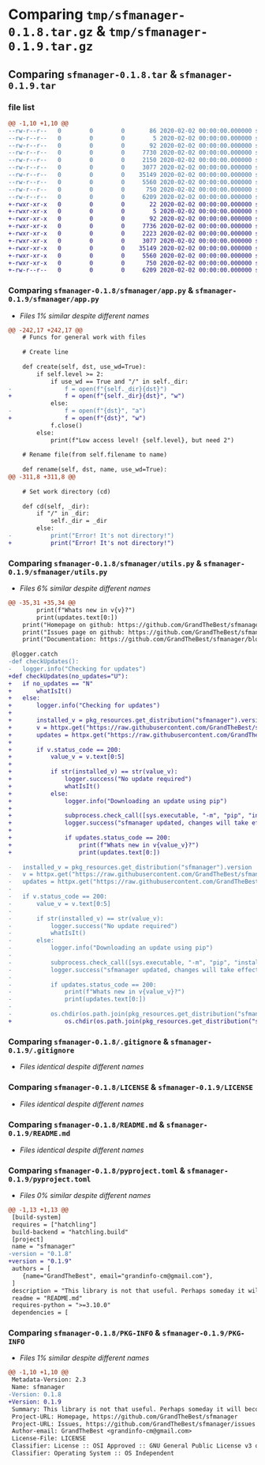 # Comparing `tmp/sfmanager-0.1.8.tar.gz` & `tmp/sfmanager-0.1.9.tar.gz`

## Comparing `sfmanager-0.1.8.tar` & `sfmanager-0.1.9.tar`

### file list

```diff
@@ -1,10 +1,10 @@
--rw-r--r--   0        0        0       86 2020-02-02 00:00:00.000000 sfmanager-0.1.8/update
--rw-r--r--   0        0        0        5 2020-02-02 00:00:00.000000 sfmanager-0.1.8/version
--rw-r--r--   0        0        0       92 2020-02-02 00:00:00.000000 sfmanager-0.1.8/sfmanager/__init__.py
--rw-r--r--   0        0        0     7730 2020-02-02 00:00:00.000000 sfmanager-0.1.8/sfmanager/app.py
--rw-r--r--   0        0        0     2150 2020-02-02 00:00:00.000000 sfmanager-0.1.8/sfmanager/utils.py
--rw-r--r--   0        0        0     3077 2020-02-02 00:00:00.000000 sfmanager-0.1.8/.gitignore
--rw-r--r--   0        0        0    35149 2020-02-02 00:00:00.000000 sfmanager-0.1.8/LICENSE
--rw-r--r--   0        0        0     5560 2020-02-02 00:00:00.000000 sfmanager-0.1.8/README.md
--rw-r--r--   0        0        0      750 2020-02-02 00:00:00.000000 sfmanager-0.1.8/pyproject.toml
--rw-r--r--   0        0        0     6209 2020-02-02 00:00:00.000000 sfmanager-0.1.8/PKG-INFO
+-rwxr-xr-x   0        0        0       22 2020-02-02 00:00:00.000000 sfmanager-0.1.9/update
+-rwxr-xr-x   0        0        0        5 2020-02-02 00:00:00.000000 sfmanager-0.1.9/version
+-rwxr-xr-x   0        0        0       92 2020-02-02 00:00:00.000000 sfmanager-0.1.9/sfmanager/__init__.py
+-rwxr-xr-x   0        0        0     7736 2020-02-02 00:00:00.000000 sfmanager-0.1.9/sfmanager/app.py
+-rwxr-xr-x   0        0        0     2223 2020-02-02 00:00:00.000000 sfmanager-0.1.9/sfmanager/utils.py
+-rwxr-xr-x   0        0        0     3077 2020-02-02 00:00:00.000000 sfmanager-0.1.9/.gitignore
+-rwxr-xr-x   0        0        0    35149 2020-02-02 00:00:00.000000 sfmanager-0.1.9/LICENSE
+-rwxr-xr-x   0        0        0     5560 2020-02-02 00:00:00.000000 sfmanager-0.1.9/README.md
+-rwxr-xr-x   0        0        0      750 2020-02-02 00:00:00.000000 sfmanager-0.1.9/pyproject.toml
+-rw-r--r--   0        0        0     6209 2020-02-02 00:00:00.000000 sfmanager-0.1.9/PKG-INFO
```

### Comparing `sfmanager-0.1.8/sfmanager/app.py` & `sfmanager-0.1.9/sfmanager/app.py`

 * *Files 1% similar despite different names*

```diff
@@ -242,17 +242,17 @@
 	# Funcs for general work with files
 
 	# Create line
 
 	def create(self, dst, use_wd=True):
 		if self.level >= 2:
 			if use_wd == True and "/" in self._dir:
-				f = open(f"{self._dir}{dst}")
+				f = open(f"{self._dir}{dst}", "w")
 			else:
-				f = open(f"{dst}", "a")
+				f = open(f"{dst}", "w")
 			f.close()
 		else:
 			print(f"Low access level! {self.level}, but need 2")
 
 	# Rename file(from self.filename to name)
 
 	def rename(self, dst, name, use_wd=True):
@@ -311,8 +311,8 @@
 
 	# Set work directory (cd)
 
 	def cd(self, _dir):
 		if "/" in _dir:
 			self._dir = _dir
 		else:
-			print("Error! It's not directory!")
+			print("Error! It's not directory!")
```

### Comparing `sfmanager-0.1.8/sfmanager/utils.py` & `sfmanager-0.1.9/sfmanager/utils.py`

 * *Files 6% similar despite different names*

```diff
@@ -35,31 +35,34 @@
 		print(f"Whats new in v{v}?")
 		print(updates.text[0:])
 	print("Homepage on github: https://github.com/GrandTheBest/sfmanager")
 	print("Issues page on github: https://github.com/GrandTheBest/sfmanager/issues")
 	print("Documentation: https://github.com/GrandTheBest/sfmanager/blob/main/README.md")
 
 @logger.catch
-def checkUpdates():
-	logger.info("Checking for updates")
+def checkUpdates(no_updates="U"):
+	if no_updates == "N"
+		whatIsIt()
+	else:
+		logger.info("Checking for updates")
+
+		installed_v = pkg_resources.get_distribution("sfmanager").version
+		v = httpx.get("https://raw.githubusercontent.com/GrandTheBest/sfmanager/main/version")
+		updates = httpx.get("https://raw.githubusercontent.com/GrandTheBest/sfmanager/main/update")
+
+		if v.status_code == 200:
+			value_v = v.text[0:5]
+
+			if str(installed_v) == str(value_v):
+				logger.success("No update required")
+				whatIsIt()
+			else:
+				logger.info("Downloading an update using pip")
+
+				subprocess.check_call([sys.executable, "-m", "pip", "install", "sfmanager==" + value_v])
+				logger.success("sfmanager updated, changes will take effect after restart")
+
+				if updates.status_code == 200:
+					print(f"Whats new in v{value_v}?")
+					print(updates.text[0:])
 
-	installed_v = pkg_resources.get_distribution("sfmanager").version
-	v = httpx.get("https://raw.githubusercontent.com/GrandTheBest/sfmanager/main/version")
-	updates = httpx.get("https://raw.githubusercontent.com/GrandTheBest/sfmanager/main/update")
-
-	if v.status_code == 200:
-		value_v = v.text[0:5]
-
-		if str(installed_v) == str(value_v):
-			logger.success("No update required")
-			whatIsIt()
-		else:
-			logger.info("Downloading an update using pip")
-
-			subprocess.check_call([sys.executable, "-m", "pip", "install", "sfmanager==" + value_v])
-			logger.success("sfmanager updated, changes will take effect after restart")
-
-			if updates.status_code == 200:
-				print(f"Whats new in v{value_v}?")
-				print(updates.text[0:])
-
-			os.chdir(os.path.join(pkg_resources.get_distribution("sfmanager").location, "sfmanager"))
+				os.chdir(os.path.join(pkg_resources.get_distribution("sfmanager").location, "sfmanager"))
```

### Comparing `sfmanager-0.1.8/.gitignore` & `sfmanager-0.1.9/.gitignore`

 * *Files identical despite different names*

### Comparing `sfmanager-0.1.8/LICENSE` & `sfmanager-0.1.9/LICENSE`

 * *Files identical despite different names*

### Comparing `sfmanager-0.1.8/README.md` & `sfmanager-0.1.9/README.md`

 * *Files identical despite different names*

### Comparing `sfmanager-0.1.8/pyproject.toml` & `sfmanager-0.1.9/pyproject.toml`

 * *Files 0% similar despite different names*

```diff
@@ -1,13 +1,13 @@
 [build-system]
 requires = ["hatchling"]
 build-backend = "hatchling.build"
 [project]
 name = "sfmanager"
-version = "0.1.8"
+version = "0.1.9"
 authors = [
 	{name="GrandTheBest", email="grandinfo-cm@gmail.com"},
 ]
 description = "This library is not that useful. Perhaps someday it will become great."
 readme = "README.md"
 requires-python = ">=3.10.0"
 dependencies = [
```

### Comparing `sfmanager-0.1.8/PKG-INFO` & `sfmanager-0.1.9/PKG-INFO`

 * *Files 1% similar despite different names*

```diff
@@ -1,10 +1,10 @@
 Metadata-Version: 2.3
 Name: sfmanager
-Version: 0.1.8
+Version: 0.1.9
 Summary: This library is not that useful. Perhaps someday it will become great.
 Project-URL: Homepage, https://github.com/GrandTheBest/sfmanager
 Project-URL: Issues, https://github.com/GrandTheBest/sfmanager/issues
 Author-email: GrandTheBest <grandinfo-cm@gmail.com>
 License-File: LICENSE
 Classifier: License :: OSI Approved :: GNU General Public License v3 or later (GPLv3+)
 Classifier: Operating System :: OS Independent
```

